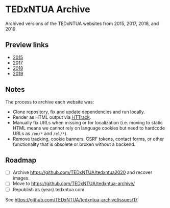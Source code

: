 # TEDxNTUA Archive

Archived versions of the TEDxNTUA websites from 2015, 2017, 2018, and 2019.

## Preview links

- [2015](https://2015.tedxntua.tdiam.me)
- [2017](https://2017.tedxntua.tdiam.me)
- [2018](https://2018.tedxntua.tdiam.me)
- [2019](https://2019.tedxntua.tdiam.me)

## Notes

The process to archive each website was:

- Clone repository, fix and update dependencies and run locally.
- Render as HTML output via [HTTrack](https://www.httrack.com/).
- Manually fix URLs when missing or for localization (i.e. moving to static HTML means we cannot rely on language cookies but need to hardcode URLs as `/en/*` and `/el/*`).
- Remove tracking, cookie banners, CSRF tokens, contact forms, or other functionality that is obsolete or broken without a backend.

## Roadmap

- [ ] Archive https://github.com/TEDxNTUA/tedxntua2020 and recover images.
- [ ] Move to https://github.com/TEDxNTUA/tedxntua-archive/
- [ ] Republish as {year}.tedxntua.com

See https://github.com/TEDxNTUA/tedxntua-archive/issues/17
